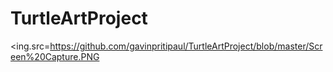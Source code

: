 # TurtleArtProject
<ing.src=https://github.com/gavinpritipaul/TurtleArtProject/blob/master/Screen%20Capture.PNG
